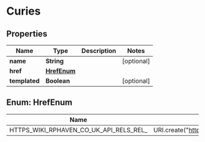

# Curies


## Properties

| Name | Type | Description | Notes |
|------------ | ------------- | ------------- | -------------|
|**name** | **String** |  |  [optional] |
|**href** | [**HrefEnum**](#HrefEnum) |  |  |
|**templated** | **Boolean** |  |  [optional] |



## Enum: HrefEnum

| Name | Value |
|---- | -----|
| HTTPS_WIKI_RPHAVEN_CO_UK_API_RELS_REL_ | URI.create(&quot;https://wiki.rphaven.co.uk/api/rels/{rel}&quot;) |



